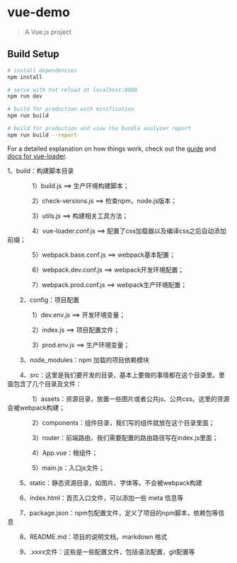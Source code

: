 # vue-demo

> A Vue.js project

## Build Setup

``` bash
# install dependencies
npm install

# serve with hot reload at localhost:8080
npm run dev

# build for production with minification
npm run build

# build for production and view the bundle analyzer report
npm run build --report
```

For a detailed explanation on how things work, check out the [guide](http://vuejs-templates.github.io/webpack/) and [docs for vue-loader](http://vuejs.github.io/vue-loader).


1、build：构建脚本目录

　　　　1）build.js   ==>  生产环境构建脚本；

　　　　2）check-versions.js   ==>  检查npm，node.js版本；

　　　　3）utils.js   ==>  构建相关工具方法；

　　　　4）vue-loader.conf.js   ==>  配置了css加载器以及编译css之后自动添加前缀；

　　　　5）webpack.base.conf.js   ==>  webpack基本配置；

　　　　6）webpack.dev.conf.js   ==>  webpack开发环境配置；

　　　　7）webpack.prod.conf.js   ==>  webpack生产环境配置；

　　2、config：项目配置

　　　　1）dev.env.js   ==>  开发环境变量；

　　　　2）index.js   ==>  项目配置文件；

　　　　3）prod.env.js   ==>  生产环境变量；

　　3、node_modules：npm 加载的项目依赖模块

　　4、src：这里是我们要开发的目录，基本上要做的事情都在这个目录里。里面包含了几个目录及文件：

　　　　1）assets：资源目录，放置一些图片或者公共js、公共css。这里的资源会被webpack构建；

　　　　2）components：组件目录，我们写的组件就放在这个目录里面；

　　　　3）router：前端路由，我们需要配置的路由路径写在index.js里面；

　　　　4）App.vue：根组件；

　　　　5）main.js：入口js文件；

　　5、static：静态资源目录，如图片、字体等。不会被webpack构建

　　6、index.html：首页入口文件，可以添加一些 meta 信息等

　　7、package.json：npm包配置文件，定义了项目的npm脚本，依赖包等信息

　　8、README.md：项目的说明文档，markdown 格式

　　9、.xxxx文件：这些是一些配置文件，包括语法配置，git配置等
